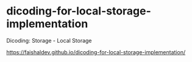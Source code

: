 # dicoding-for-local-storage-implementation
Dicoding: Storage - Local Storage

https://faishaldev.github.io/dicoding-for-local-storage-implementation/

